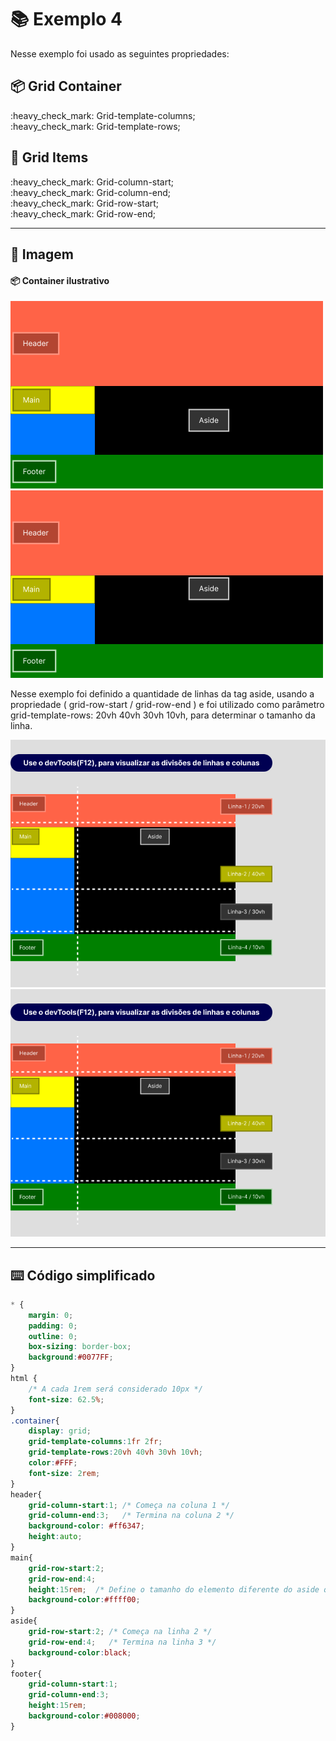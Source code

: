 # :books: Exemplo 4

<p>Nesse exemplo foi usado as seguintes propriedades:</p>

## :package: Grid Container

<p>    
    :heavy_check_mark: Grid-template-columns;<br>
    :heavy_check_mark: Grid-template-rows;<br>              
</p>

## :pencil:  Grid Items

<p>                
    :heavy_check_mark: Grid-column-start;<br>
    :heavy_check_mark: Grid-column-end;<br>
    :heavy_check_mark: Grid-row-start;<br>
    :heavy_check_mark: Grid-row-end;<br>
</p>

---

## :art: Imagem 

#### :package: Container ilustrativo

<img alt="container" src="./../img/img-ex-2.0.png">
<img alt="container" src="../../img/01-AULA-ex-4-container-5.png">
<p>Nesse exemplo foi definido a quantidade de linhas da tag aside, usando a propriedade ( grid-row-start / grid-row-end ) e foi utilizado como parâmetro grid-template-rows: 20vh 40vh 30vh 10vh, para determinar o tamanho da linha.</p>
<img alt="container" src="../../img/explicacao-devTools-linhas-colunas-1.png">
<img alt="container" src="./../img/img-ex-02.1.png">


---

## :keyboard: Código simplificado

```css
* {
    margin: 0;
    padding: 0;
    outline: 0;
    box-sizing: border-box;
    background:#0077FF;    
}
html {
    /* A cada 1rem será considerado 10px */
    font-size: 62.5%;
}
.container{
    display: grid;
    grid-template-columns:1fr 2fr;
    grid-template-rows:20vh 40vh 30vh 10vh;   
    color:#FFF;
    font-size: 2rem;
}
header{
    grid-column-start:1; /* Começa na coluna 1 */
    grid-column-end:3;   /* Termina na coluna 2 */
    background-color: #ff6347;
    height:auto;       
}
main{      
    grid-row-start:2;    
    grid-row-end:4;
    height:15rem;  /* Define o tamanho do elemento diferente do aside que segue o tamanho da linha */  
    background-color:#ffff00;    
}
aside{           
    grid-row-start:2; /* Começa na linha 2 */    
    grid-row-end:4;   /* Termina na linha 3 */
    background-color:black;      
}
footer{
    grid-column-start:1;
    grid-column-end:3;        
    height:15rem;
    background-color:#008000;
}
    
```